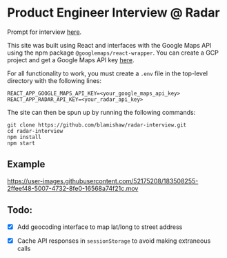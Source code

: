 # Product Engineer Interview @ Radar

Prompt for interview [here](https://www.notion.so/radarlabs/Event-map-Product-Engineer-homework-acbe78fe7a0e46fc9893d58896636a82).

This site was built using React and interfaces with the Google Maps API using the npm package `@googlemaps/react-wrapper`. You can create a GCP project and get a Google Maps API key [here](https://developers.google.com/maps).

For all functionality to work, you must create a `.env` file in the top-level directory with the following lines:

```
REACT_APP_GOOGLE_MAPS_API_KEY=<your_google_maps_api_key>
REACT_APP_RADAR_API_KEY=<your_radar_api_key>
```

The site can then be spun up by running the following commands:

```
git clone https://github.com/blamishaw/radar-interview.git
cd radar-interview
npm install
npm start
```

## Example

https://user-images.githubusercontent.com/52175208/183508255-2ffeef48-5007-4732-8fe0-16568a74f21c.mov



## Todo:
- [x] Add geocoding interface to map lat/long to street address

- [x] Cache API responses in `sessionStorage` to avoid making extraneous calls


